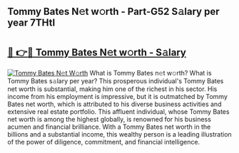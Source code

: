 ## Tommy Bates N𝚎t w𝚘rth - Part-G52 S𝚊lary per year 7THtI

# <h2><a href="http://gc18or5.nevu.top/?p=Tommy+Bates">🔗 👉🔴 Tommy Bates N𝚎t w𝚘rth - S𝚊lary</a></h2>

[![Tommy Bates N𝚎t W𝚘rth](https://i.imgur.com/Oavwk0R.jpeg)](http://gc18or5.nevu.top/?p=Tommy+Bates)
What is Tommy Bates n𝚎t w𝚘rth? What is Tommy Bates s𝚊lary per year?
This prosperous individual's Tommy Bates net worth is substantial, making him one of the richest in his sector. His income from his employment is impressive, but it is outmatched by Tommy Bates net worth, which is attributed to his diverse business activities and extensive real estate portfolio. This affluent individual, whose Tommy Bates net worth is among the highest globally, is renowned for his business acumen and financial brilliance. With a Tommy Bates net worth in the billions and a substantial income, this wealthy person is a leading illustration of the power of diligence, commitment, and financial intelligence.
